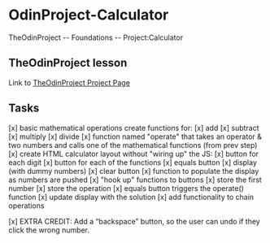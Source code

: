 # OdinProject-Calculator
TheOdinProject -- Foundations -- Project:Calculator

## TheOdinProject lesson
Link to [TheOdinProject Project Page](https://www.theodinproject.com/paths/foundations/courses/foundations/lessons/calculator)

## Tasks
[x] basic mathematical operations
  create functions for:
  [x] add
  [x] subtract
  [x] multiply
  [x] divide
[x] function named "operate" that takes an operator & two numbers and calls one of the mathematical functions (from prev step)
[x] create HTML calculator layout
  without "wiring up" the JS:
  [x] button for each digit
  [x] button for each of the functions
  [x] equals button
  [x] display (with dummy numbers)
  [x] clear button
[x] function to populate the display as numbers are pushed
[x] "hook up" functions to buttons
  [x] store the first number
  [x] store the operation
  [x] equals button triggers the operate() function
  [x] update display with the solution
  [x] add functionality to chain operations

[x] EXTRA CREDIT: Add a “backspace” button, so the user can undo if they click the wrong number.
  
  <!-- *** this section will be a challenge *** -->

<!-- additional goals -->

<!-- EXTRA CREDIT: Users can get floating point numbers if they do the math required to get one, but they can’t type them in yet. Add a . button and let users input decimals! Make sure you don’t let them type more than one though: 12.3.56.5. It is hard to do math on these numbers. (disable the decimal button if there’s already one in the display)

EXTRA CREDIT: Make it look nice! This can be a good portfolio project… but not if it’s UGLY. At least make the operations a different color from the keypad buttons.


EXTRA CREDIT: Add keyboard support! -->
